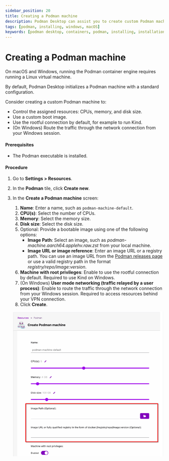 ```yaml
---
sidebar_position: 20
title: Creating a Podman machine
description: Podman Desktop can assist you to create custom Podman machine on Windows and macOS.
tags: [podman, installing, windows, macOS]
keywords: [podman desktop, containers, podman, installing, installation, windows, macos, podman machine]
---
```


# Creating a Podman machine

On macOS and Windows, running the Podman container engine requires running a Linux virtual machine.

By default, Podman Desktop initializes a Podman machine with a standard configuration.

Consider creating a custom Podman machine to:

- Control the assigned resources: CPUs, memory, and disk size.
- Use a custom boot image.
- Use the rootful connection by default, for example to run Kind.
- (On Windows) Route the traffic through the network connection from your Windows session.

#### Prerequisites

- The Podman executable is installed.

#### Procedure

1. Go to **Settings > Resources**.
1. In the **Podman** tile, click **Create new**.
1. In the **Create a Podman machine** screen:

   1. **Name**:
      Enter a name, such as `podman-machine-default`.
   1. **CPU(s)**:
      Select the number of CPUs.
   1. **Memory**:
      Select the memory size.
   1. **Disk size**:
      Select the disk size.
   1. Optional: Provide a bootable image using one of the following options:
      - **Image Path**: Select an image, such as _podman-machine.aarch64.applehv.raw.zst_ from your local machine.
      - **Image URL or image reference**: Enter an image URL or a registry path. You can use an image URL from the [Podman releases page](https://github.com/containers/podman/releases) or use a valid registry path in the format _registry/repo/image:version_.
   1. **Machine with root privileges**:
      Enable to use the rootful connection by default.
      Required to use Kind on Windows.
   1. (On Windows) **User mode networking (traffic relayed by a user process)**:
      Enable to route the traffic through the network connection from your Windows session.
      Required to access resources behind your VPN connection.
   1. Click **Create**.

   ![Create a Podman machine](img/create-a-podman-machine.png)
